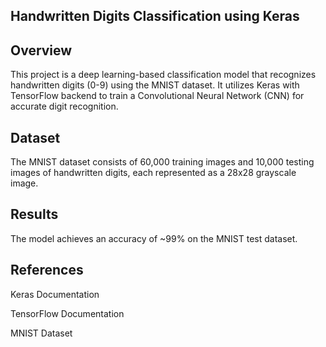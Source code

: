 ## Handwritten Digits Classification using Keras

## Overview

This project is a deep learning-based classification model that recognizes handwritten digits (0-9) using the MNIST dataset. It utilizes Keras with TensorFlow backend to train a Convolutional Neural Network (CNN) for accurate digit recognition.

## Dataset

The MNIST dataset consists of 60,000 training images and 10,000 testing images of handwritten digits, each represented as a 28x28 grayscale image.

## Results

The model achieves an accuracy of ~99% on the MNIST test dataset.

## References

Keras Documentation

TensorFlow Documentation

MNIST Dataset
